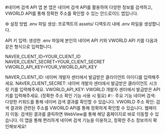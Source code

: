 #네이버 검색 API 앱
본 앱은 네이버 검색 API를 활용하여 다양한 정보를 검색하고, VWORLD API를 통해 정확한 주소를 확인할 수 있는 안드로이드 앱입니다.

⚙️ 설정 방법
.env 파일 생성: 프로젝트의 assets/ 디렉토리 내에 .env 파일을 생성합니다.

API 키 입력: 생성한 .env 파일에 본인의 네이버 API 키와 VWORLD API 키를 다음과 같은 형식으로 입력합니다.

NAVER_CLIENT_ID=YOUR_CLIENT_ID
NAVER_CLIENT_SECRET=YOUR_CLIENT_SECRET
VWORLD_API_KEY=YOUR_VWORLD_API_KEY

NAVER_CLIENT_ID: 네이버 개발자 센터에서 발급받은 클라이언트 아이디를 입력해주세요.
NAVER_CLIENT_SECRET: 네이버 개발자 센터에서 발급받은 클라이언트 시크릿 키를 입력해주세요.
VWORLD_API_KEY: VWORLD 개발자 센터에서 발급받은 API 키를 입력해주세요. (정확한 주소 확인 기능 사용 시 필요)
#✨ 주요 기능
네이버 검색: 다양한 키워드를 통해 네이버 검색 결과를 확인할 수 있습니다.
VWORLD 주소 확인: 검색 결과와 관련된 주소를 VWORLD API를 통해 정확하게 확인할 수 있습니다.
웹페이지 이동: 검색된 결과를 클릭하면 WebView를 통해 해당 홈페이지로 바로 이동할 수 있습니다.
이 앱을 통해 편리하게 네이버 검색 기능을 이용하고, 정확한 주소 정보까지 확인해보세요!
